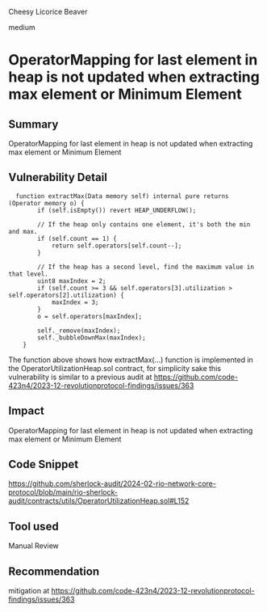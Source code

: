 Cheesy Licorice Beaver

medium

# OperatorMapping for last element in heap is not updated when extracting max element or Minimum Element

## Summary
OperatorMapping for last element in heap is not updated when extracting max element or Minimum Element
## Vulnerability Detail
```solidity
  function extractMax(Data memory self) internal pure returns (Operator memory o) {
        if (self.isEmpty()) revert HEAP_UNDERFLOW();

        // If the heap only contains one element, it's both the min and max.
        if (self.count == 1) {
            return self.operators[self.count--];
        }

        // If the heap has a second level, find the maximum value in that level.
        uint8 maxIndex = 2;
        if (self.count >= 3 && self.operators[3].utilization > self.operators[2].utilization) {
            maxIndex = 3;
        }
        o = self.operators[maxIndex];

        self._remove(maxIndex);
        self._bubbleDownMax(maxIndex);
    }
```
The function above shows how extractMax(...) function is implemented in the OperatorUtilizationHeap.sol contract, for simplicity sake this vulnerability is similar to a previous audit at 
https://github.com/code-423n4/2023-12-revolutionprotocol-findings/issues/363
## Impact
OperatorMapping for last element in heap is not updated when extracting max element or Minimum Element
## Code Snippet
https://github.com/sherlock-audit/2024-02-rio-network-core-protocol/blob/main/rio-sherlock-audit/contracts/utils/OperatorUtilizationHeap.sol#L152
## Tool used

Manual Review

## Recommendation
mitigation at https://github.com/code-423n4/2023-12-revolutionprotocol-findings/issues/363